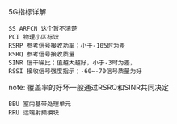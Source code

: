 
5G指标详解

    SS ARFCN 这个暂不清楚
    PCI 物理小区标识
    RSRP 参考信号接收功率；小于-105时为差
    RSRQ 参考信号接收质量
    SINR 信干噪比；值越大越好，小于-3时为差，
    RSSI 接收信号强度指示；-60~-70信号质量为好

note: 覆盖率的好坏一般通过RSRQ和SINR共同决定

    BBU 室内基带处理单元
    RRU 远端射频模块